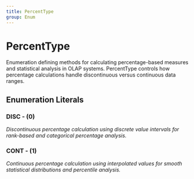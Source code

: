 ```yaml
---
title: PercentType
group: Enum
---
```


# PercentType<a name="enum-percenttype"></a>

Enumeration defining methods for calculating percentage-based measures and statistical analysis in OLAP systems. PercentType controls how percentage calculations handle discontinuous versus continuous data ranges.
## Enumeration Literals

### DISC - (0)

<em>Discontinuous percentage calculation using discrete value intervals for rank-based and categorical percentage analysis.</em>

### CONT - (1)

<em>Continuous percentage calculation using interpolated values for smooth statistical distributions and percentile analysis.</em>

